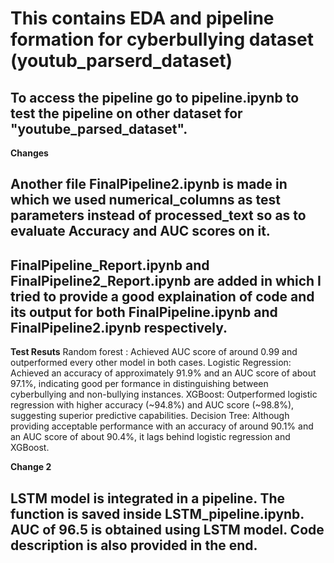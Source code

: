 # This contains EDA and pipeline formation for cyberbullying dataset (youtub_parserd_dataset)
## To access the pipeline go to pipeline.ipynb to test the pipeline on other dataset for "youtube_parsed_dataset".


**Changes**
## Another file FinalPipeline2.ipynb is made in which we used numerical_columns as test parameters instead of processed_text so as to evaluate Accuracy and AUC scores on it.
## FinalPipeline_Report.ipynb and FinalPipeline2_Report.ipynb are added in which I tried to provide a good explaination of code and its output for both FinalPipeline.ipynb and FinalPipeline2.ipynb respectively.



**Test Resuts**
Random forest : Achieved AUC score of around 0.99 and outperformed every other model in both cases.
Logistic Regression: Achieved an accuracy of approximately 91.9% and an AUC score of about 97.1%, indicating good per
formance in distinguishing between cyberbullying and non-bullying instances.
XGBoost: Outperformed logistic regression with higher accuracy (~94.8%) and AUC score (~98.8%), suggesting superior predictive capabilities.
Decision Tree: Although providing acceptable performance with an accuracy of around 90.1% and an AUC score of about 90.4%, it lags behind logistic regression and XGBoost.


**Change 2**
## LSTM model is integrated in a pipeline. The function is saved inside LSTM_pipeline.ipynb. AUC of 96.5 is obtained using LSTM model. Code description is also provided in the end.


